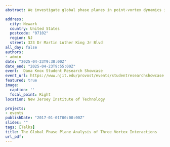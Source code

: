 ```yaml
---
abstract: We investigate global phase planes in point-vortex dynamics in a two-dimensional, inviscid, incompressible fluid. We derive a symplectic reduction of a system involving three vortices, initially employing Jacobi coordinates followed by Lie-Poisson reduction. We conduct a global phase analysis of a three-vortex problem with arbitrary circulations with novel bifurcation analysis.~This reduction method eliminates coordinate singularities that made understanding the dynamics challenging.

address:
  city: Newark
  country: United States
  postcode: "07102"
  region: NJ
  street: 323 Dr Martin Luther King Jr Blvd
all_day: false
authors:
- admin
date: "2025-04-23T9:30:00Z"
date_end: "2025-04-23T9:55:00Z"
event:  Dana Knox Student Research Showcase
event_url: https://www.njit.edu/provost/events/studentresearchshowcase
featured: true
image:
  caption: ''
  focal_point: Right
location: New Jersey Institute of Technology

projects:
- events
publishDate: "2017-01-01T00:00:00Z"
slides: ""
tags: [Talks]
title: The Global Phase Plane Analysis of Three Vortex Interactions
url_pdf: 
---
```


